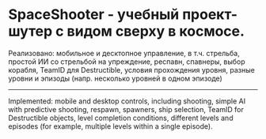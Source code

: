 # SpaceShooter - учебный проект-шутер с видом сверху в космосе. 
Реализовано: мобильное и десктопное управление, в т.ч. стрельба, простой ИИ со стрельбой на упреждение, респавн, спавнеры, выбор корабля, TeamID для Destructible, условия прохождения уровня, разные уровни и эпизоды (напр. несколько уровней в одном эпизоде)

----------------------------------------------------------------------------------------------------------------------------------------------------------------------------------------------

Implemented: mobile and desktop controls, including shooting, simple AI with predictive shooting, respawn, spawners, ship selection, TeamID for Destructible objects, level completion conditions, different levels and episodes (for example, multiple levels within a single episode).
